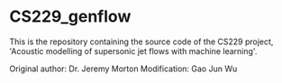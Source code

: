 # CS229_genflow
This is the repository containing the source code of the CS229 project, 'Acoustic modelling of supersonic jet flows with machine learning'. 

Original author: Dr. Jeremy Morton
Modification:    Gao Jun Wu

